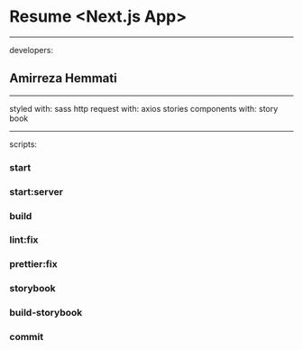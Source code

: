 # Resume <Next.js App>

---

developers:

## Amirreza Hemmati

---

styled with: sass
http request with: axios
stories components with: story book

---

scripts:

### start

### start:server

### build

### lint:fix

### prettier:fix

### storybook

### build-storybook

### commit
